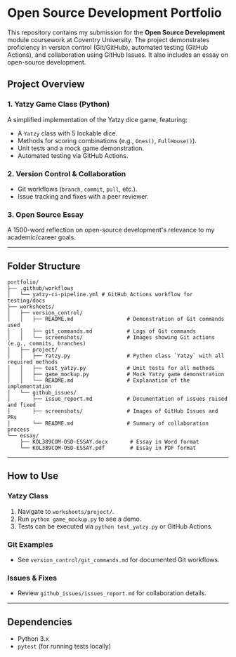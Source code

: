 # Open Source Development Portfolio

This repository contains my submission for the **Open Source Development** module coursework at Coventry University. The project demonstrates proficiency in version control (Git/GitHub), automated testing (GitHub Actions), and collaboration using GitHub Issues. It also includes an essay on open-source development.

## Project Overview

### 1. Yatzy Game Class (Python)
A simplified implementation of the Yatzy dice game, featuring:
- A `Yatzy` class with 5 lockable dice.
- Methods for scoring combinations (e.g., `Ones()`, `FullHouse()`).
- Unit tests and a mock game demonstration.
- Automated testing via GitHub Actions.

### 2. Version Control & Collaboration
- Git workflows (`branch`, `commit`, `pull`, etc.).
- Issue tracking and fixes with a peer reviewer.

### 3. Open Source Essay
A 1500-word reflection on open-source development's relevance to my academic/career goals.

---

## Folder Structure
```
portfolio/
├── .github/workflows
│   └── yatzy-ci-pipeline.yml # GitHub Actions workflow for testing/docs
├── worksheets/
│   ├── version_control/
│   │   ├── README.md                 # Demonstration of Git commands used
│   │   ├── git_commands.md           # Logs of Git commands
│   │   └── screenshots/              # Images showing Git actions (e.g., commits, branches)
│   ├── project/
│   │   ├── Yatzy.py                  # Python class `Yatzy` with all required methods
│   │   ├── test_yatzy.py             # Unit tests for all methods
│   │   ├── game_mockup.py            # Mock Yatzy game demonstration
│   │   └── README.md                 # Explanation of the implementation
│   └── github_issues/
│       ├── issue_report.md           # Documentation of issues raised and fixed
│       ├── screenshots/              # Images of GitHub Issues and PRs
│       └── README.md                 # Summary of collaboration process
└── essay/
    ├── KOL389COM-OSD-ESSAY.docx       # Essay in Word format
    └── KOL389COM-OSD-ESSAY.pdf        # Essay in PDF format
```


---

## How to Use

### Yatzy Class
1. Navigate to `worksheets/project/`.
2. Run `python game_mockup.py` to see a demo.
3. Tests can be executed via `python test_yatzy.py` or GitHub Actions.

### Git Examples
- See `version_control/git_commands.md` for documented Git workflows.

### Issues & Fixes
- Review `github_issues/issues_report.md` for collaboration details.

---

## Dependencies
- Python 3.x
- `pytest` (for running tests locally)
